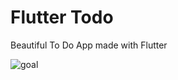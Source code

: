 # Flutter Todo

Beautiful To Do App made with Flutter

![goal](https://cdn.dribbble.com/users/997070/screenshots/3440657/todo.png)

